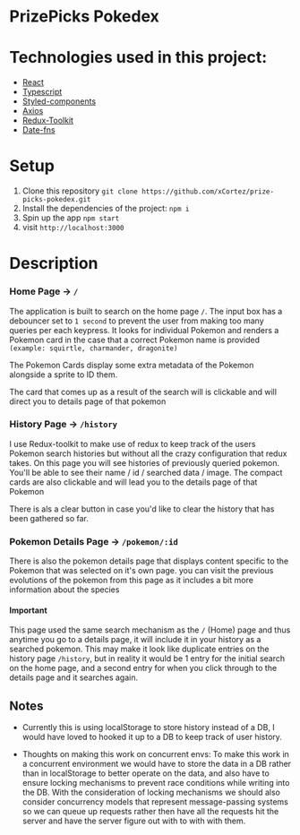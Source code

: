 # PrizePicks Pokedex

# Technologies used in this project:
* [React](https://react.dev/)
* [Typescript](https://www.typescriptlang.org/)
* [Styled-components](https://github.com/styled-components/styled-components)
* [Axios](https://github.com/axios/axios)
* [Redux-Toolkit](https://redux-toolkit.js.org)
* [Date-fns](https://date-fns.org/)

# Setup

1. Clone this repository `git clone https://github.com/xCortez/prize-picks-pokedex.git`
2. Install the dependencies of the project: `npm i`
3. Spin up the app `npm start`
4. visit `http://localhost:3000`

# Description

### Home Page -> `/`
The application is built to search on the home page `/`. The input box has a debouncer set to `1 second` to prevent
the user from making too many queries per each keypress. It looks for individual Pokemon and renders a Pokemon card
in the case that a correct Pokemon name is provided `(example: squirtle, charmander, dragonite)`

The Pokemon Cards display some extra metadata of the Pokemon alongside a sprite to ID them.

The card that comes up as a result of the search will is clickable and will direct you to details page of that pokemon

### History Page -> `/history`
I use Redux-toolkit to make use of redux to keep track of the users Pokemon search histories
but without all the crazy configuration that redux takes.
On this page you will see histories of previously queried pokemon. You'll be able to see their name / id / searched data / image. The compact cards are also clickable
and will lead you to the details page of that Pokemon

There is als a clear button in case you'd like to clear the history that has been gathered so far.

### Pokemon Details Page -> `/pokemon/:id`
There is also the pokemon details page that displays content specific to the Pokemon that was selected on it's own page.
you can visit the previous evolutions of the pokemon from this page as it includes a bit more information about the species

#### Important
This page used the same search mechanism as the `/` (Home) page and thus anytime you go to a details page, it will include it
in your history as a searched pokemon. This may make it look like duplicate entries on the history page `/history`, but in reality it would be 1 entry for the initial
search on the home page, and a second entry for when you click through to the details page and it searches again.

## Notes
* Currently this is using localStorage to store history instead of a DB, I would have loved to hooked it up to a DB to keep track of user history.

* Thoughts on making this work on concurrent envs: To make this work in a concurrent environment we would have to store the data in a DB rather than in localStorage to better operate on the data,
and also have to ensure locking mechanisms to prevent race conditions while writing into the DB.
With the consideration of locking mechanisms we should also consider concurrency models that represent
message-passing systems so we can queue up requests rather then have all the requests hit the server and have the server figure out with to with with them.